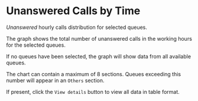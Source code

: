 # Unanswered Calls by Time

*Unanswered* hourly calls distribution for selected queues.

The graph shows the total number of unanswered calls in the working hours for the 
selected queues.

If no queues have been selected, the graph will show data from all available queues.

The chart can contain a maximum of 8 sections. Queues exceeding this number
will appear in an ``Others`` section.

If present, click the ``View details`` button to view all data
in table format.
